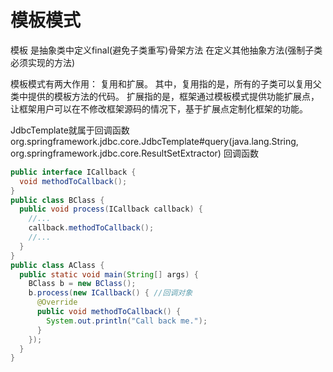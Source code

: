 # 模板模式
模板 是抽象类中定义final(避免子类重写)骨架方法 在定义其他抽象方法(强制子类必须实现的方法)

模板模式有两大作用：
复用和扩展。
其中，复用指的是，所有的子类可以复用父类中提供的模板方法的代码。
扩展指的是，框架通过模板模式提供功能扩展点，让框架用户可以在不修改框架源码的情况下，基于扩展点定制化框架的功能。

JdbcTemplate就属于回调函数
org.springframework.jdbc.core.JdbcTemplate#query(java.lang.String, org.springframework.jdbc.core.ResultSetExtractor<T>)
回调函数
```java
public interface ICallback {
  void methodToCallback();
}
public class BClass {
  public void process(ICallback callback) {
    //...
    callback.methodToCallback();
    //...
  }
}
public class AClass {
  public static void main(String[] args) {
    BClass b = new BClass();
    b.process(new ICallback() { //回调对象
      @Override
      public void methodToCallback() {
        System.out.println("Call back me.");
      }
    });
  }
}
```
